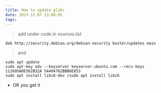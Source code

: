 ```yaml
---
title: How to update glibc
date: 2023-12-07 23:08:05
tags:
---
```


> add under code in sources.list
```
deb http://security.debian.org/debian-security buster/updates main
```

> and 
```
sudo apt update
sudo apt-key adv --keyserver keyserver.ubuntu.com --recv-keys 112695A0E562B32A 54404762BBB6E853
sudo apt install libc6-dev /sudo apt install libc6
```
* OK you get it
